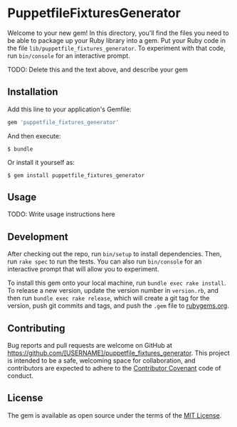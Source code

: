 # PuppetfileFixturesGenerator

Welcome to your new gem! In this directory, you'll find the files you
need to be able to package up your Ruby library into a gem. Put your
Ruby code in the file `lib/puppetfile_fixtures_generator`. To
experiment with that code, run `bin/console` for an interactive
prompt.

TODO: Delete this and the text above, and describe your gem

## Installation

Add this line to your application's Gemfile:

```ruby
gem 'puppetfile_fixtures_generator'
```

And then execute:

    $ bundle

Or install it yourself as:

    $ gem install puppetfile_fixtures_generator

## Usage

TODO: Write usage instructions here

## Development

After checking out the repo, run `bin/setup` to install
dependencies. Then, run `rake spec` to run the tests. You can also run
`bin/console` for an interactive prompt that will allow you to
experiment.

To install this gem onto your local machine, run `bundle exec rake
install`. To release a new version, update the version number in
`version.rb`, and then run `bundle exec rake release`, which will
create a git tag for the version, push git commits and tags, and push
the `.gem` file to [rubygems.org](https://rubygems.org).

## Contributing

Bug reports and pull requests are welcome on GitHub at
https://github.com/[USERNAME]/puppetfile_fixtures_generator. This
project is intended to be a safe, welcoming space for collaboration,
and contributors are expected to adhere to the
[Contributor Covenant](contributor-covenant.org) code of conduct.


## License

The gem is available as open source under the terms of the
[MIT License](http://opensource.org/licenses/MIT).
